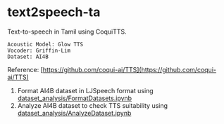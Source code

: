 # text2speech-ta

Text-to-speech in Tamil using CoquiTTS.

    Acoustic Model: Glow TTS
    Vocoder: Griffin-Lim
    Dataset: AI4B

Reference: [https://github.com/coqui-ai/TTS](https://github.com/coqui-ai/TTS)

1. Format AI4B dataset in LJSpeech format using [dataset_analysis/FormatDatasets.ipynb](./dataset_analysis/FormatDatasets.ipynb)
2. Analyze AI4B dataset to check TTS suitability using [dataset_analysis/AnalyzeDataset.ipynb](./dataset_analysis/AnalyzeDataset.ipynb)